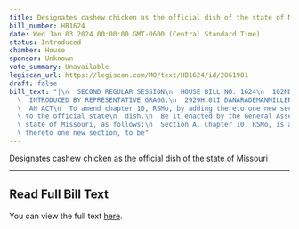 ```yaml
---
title: Designates cashew chicken as the official dish of the state of Missouri
bill_number: HB1624
date: Wed Jan 03 2024 00:00:00 GMT-0600 (Central Standard Time)
status: Introduced
chamber: House
sponsor: Unknown
vote_summary: Unavailable
legiscan_url: https://legiscan.com/MO/text/HB1624/id/2861901
draft: false
bill_text: "|\n  SECOND REGULAR SESSION\n  HOUSE BILL NO. 1624\n  102ND GENERAL ASSEMBLY\n\
  \  INTRODUCED BY REPRESENTATIVE GRAGG.\n  2929H.01I DANARADEMANMILLER,ChiefClerk\n\
  \  AN ACT\n  To amend chapter 10, RSMo, by adding thereto one new section relating\
  \ to the official state\n  dish.\n  Be it enacted by the General Assembly of the\
  \ state of Missouri, as follows:\n  Section A. Chapter 10, RSMo, is amended by adding\
  \ thereto one new section, to be"
---
```

Designates cashew chicken as the official dish of the state of Missouri

---

## Read Full Bill Text

You can view the full text [here](https://legiscan.com/MO/text/HB1624/id/2861901).
